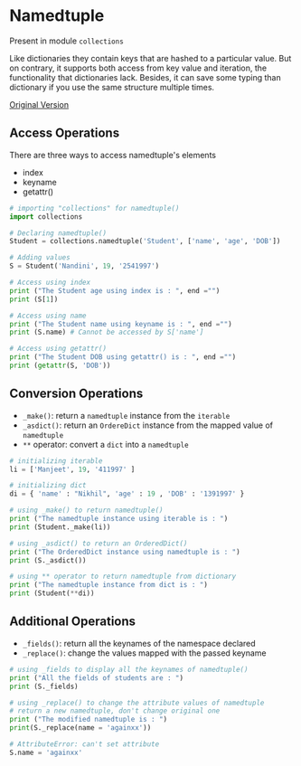 # Namedtuple

Present in module `collections`

Like dictionaries they contain keys that are hashed to a particular value.
But on contrary, it supports both access from key value and iteration, the functionality that dictionaries lack.
Besides, it can save some typing than dictionary if you use the same structure multiple times.

[Original Version](https://www.geeksforgeeks.org/namedtuple-in-python/)

## Access Operations
There are three ways to access namedtuple's elements
* index
* keyname
* getattr()
```python
# importing "collections" for namedtuple() 
import collections 

# Declaring namedtuple() 
Student = collections.namedtuple('Student', ['name', 'age', 'DOB']) 

# Adding values 
S = Student('Nandini', 19, '2541997') 

# Access using index 
print ("The Student age using index is : ", end ="") 
print (S[1]) 

# Access using name 
print ("The Student name using keyname is : ", end ="") 
print (S.name) # Cannot be accessed by S['name']

# Access using getattr() 
print ("The Student DOB using getattr() is : ", end ="") 
print (getattr(S, 'DOB')) 
```

## Conversion Operations
* `_make()`: return a `namedtuple` instance from the `iterable`
* `_asdict()`: return an `OrdereDict` instance from the mapped value of `namedtuple`
* `**` operator: convert a `dict` into a `namedtuple`

```python
# initializing iterable 
li = ['Manjeet', 19, '411997' ] 

# initializing dict 
di = { 'name' : "Nikhil", 'age' : 19 , 'DOB' : '1391997' } 

# using _make() to return namedtuple() 
print ("The namedtuple instance using iterable is : ") 
print (Student._make(li)) 

# using _asdict() to return an OrderedDict() 
print ("The OrderedDict instance using namedtuple is : ") 
print (S._asdict()) 

# using ** operator to return namedtuple from dictionary 
print ("The namedtuple instance from dict is : ") 
print (Student(**di)) 
```

## Additional Operations
* `_fields()`: return all the keynames of the namespace declared
* `_replace()`: change the values mapped with the passed keyname

```python
# using _fields to display all the keynames of namedtuple() 
print ("All the fields of students are : ") 
print (S._fields) 

# using _replace() to change the attribute values of namedtuple 
# return a new namedtuple, don't change original one
print ("The modified namedtuple is : ") 
print(S._replace(name = 'againxx'))

# AttributeError: can't set attribute
S.name = 'againxx'
```
